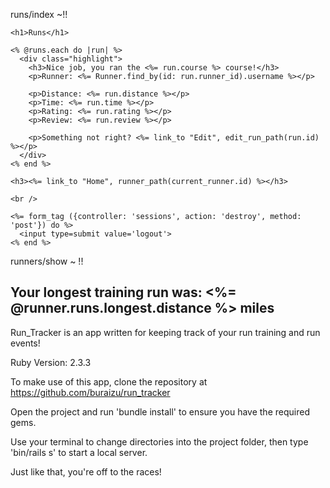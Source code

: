 runs/index ~!!
<div class="container">
  <div class="feature">

    <h1>Runs</h1>

    <% @runs.each do |run| %>
      <div class="highlight">
        <h3>Nice job, you ran the <%= run.course %> course!</h3>
        <p>Runner: <%= Runner.find_by(id: run.runner_id).username %></p>

        <p>Distance: <%= run.distance %></p>
        <p>Time: <%= run.time %></p>
        <p>Rating: <%= run.rating %></p>
        <p>Review: <%= run.review %></p>

        <p>Something not right? <%= link_to "Edit", edit_run_path(run.id) %></p>
      </div>
    <% end %>

    <h3><%= link_to "Home", runner_path(current_runner.id) %></h3>

    <br />

    <%= form_tag ({controller: 'sessions', action: 'destroy', method: 'post'}) do %>
      <input type=submit value='logout'>
    <% end %>

  </div>
</div>

runners/show ~ !!
<h2>Your longest training run was: <%= @runner.runs.longest.distance %> miles</h2>

Run_Tracker is an app written for keeping track of your run training and run events!

Ruby Version: 2.3.3

To make use of this app, clone the repository at https://github.com/buraizu/run_tracker

Open the project and run 'bundle install' to ensure you have the required gems.

Use your terminal to change directories into the project folder, then type 'bin/rails s' to start a local server.

Just like that, you're off to the races!
